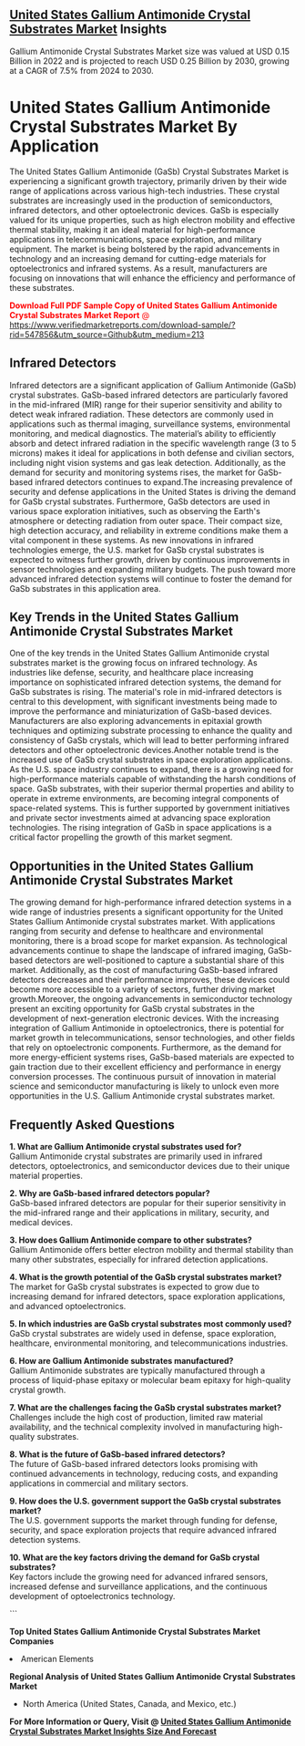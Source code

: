 <h2><a href="https://www.verifiedmarketreports.com/download-sample/?rid=547856&amp;utm_source=Github&amp;utm_medium=213" target="_blank">United States Gallium Antimonide Crystal Substrates Market</a> Insights</h2><p>Gallium Antimonide Crystal Substrates Market size was valued at USD 0.15 Billion in 2022 and is projected to reach USD 0.25 Billion by 2030, growing at a CAGR of 7.5% from 2024 to 2030.</p><p><h1>United States Gallium Antimonide Crystal Substrates Market By Application</h1><p>The United States Gallium Antimonide (GaSb) Crystal Substrates Market is experiencing a significant growth trajectory, primarily driven by their wide range of applications across various high-tech industries. These crystal substrates are increasingly used in the production of semiconductors, infrared detectors, and other optoelectronic devices. GaSb is especially valued for its unique properties, such as high electron mobility and effective thermal stability, making it an ideal material for high-performance applications in telecommunications, space exploration, and military equipment. The market is being bolstered by the rapid advancements in technology and an increasing demand for cutting-edge materials for optoelectronics and infrared systems. As a result, manufacturers are focusing on innovations that will enhance the efficiency and performance of these substrates. <p><span class=""><span style="color: #ff0000;"><strong>Download Full PDF Sample Copy of United States Gallium Antimonide Crystal Substrates Market Report</strong> @ </span><a href="https://www.verifiedmarketreports.com/download-sample/?rid=547856&amp;utm_source=Github&amp;utm_medium=213" target="_blank">https://www.verifiedmarketreports.com/download-sample/?rid=547856&amp;utm_source=Github&amp;utm_medium=213</a></span></p></p><h2>Infrared Detectors</h2><p>Infrared detectors are a significant application of Gallium Antimonide (GaSb) crystal substrates. GaSb-based infrared detectors are particularly favored in the mid-infrared (MIR) range for their superior sensitivity and ability to detect weak infrared radiation. These detectors are commonly used in applications such as thermal imaging, surveillance systems, environmental monitoring, and medical diagnostics. The material’s ability to efficiently absorb and detect infrared radiation in the specific wavelength range (3 to 5 microns) makes it ideal for applications in both defense and civilian sectors, including night vision systems and gas leak detection. Additionally, as the demand for security and monitoring systems rises, the market for GaSb-based infrared detectors continues to expand.The increasing prevalence of security and defense applications in the United States is driving the demand for GaSb crystal substrates. Furthermore, GaSb detectors are used in various space exploration initiatives, such as observing the Earth's atmosphere or detecting radiation from outer space. Their compact size, high detection accuracy, and reliability in extreme conditions make them a vital component in these systems. As new innovations in infrared technologies emerge, the U.S. market for GaSb crystal substrates is expected to witness further growth, driven by continuous improvements in sensor technologies and expanding military budgets. The push toward more advanced infrared detection systems will continue to foster the demand for GaSb substrates in this application area.<h2>Key Trends in the United States Gallium Antimonide Crystal Substrates Market</h2><p>One of the key trends in the United States Gallium Antimonide crystal substrates market is the growing focus on infrared technology. As industries like defense, security, and healthcare place increasing importance on sophisticated infrared detection systems, the demand for GaSb substrates is rising. The material's role in mid-infrared detectors is central to this development, with significant investments being made to improve the performance and miniaturization of GaSb-based devices. Manufacturers are also exploring advancements in epitaxial growth techniques and optimizing substrate processing to enhance the quality and consistency of GaSb crystals, which will lead to better performing infrared detectors and other optoelectronic devices.Another notable trend is the increased use of GaSb crystal substrates in space exploration applications. As the U.S. space industry continues to expand, there is a growing need for high-performance materials capable of withstanding the harsh conditions of space. GaSb substrates, with their superior thermal properties and ability to operate in extreme environments, are becoming integral components of space-related systems. This is further supported by government initiatives and private sector investments aimed at advancing space exploration technologies. The rising integration of GaSb in space applications is a critical factor propelling the growth of this market segment.<h2>Opportunities in the United States Gallium Antimonide Crystal Substrates Market</h2><p>The growing demand for high-performance infrared detection systems in a wide range of industries presents a significant opportunity for the United States Gallium Antimonide crystal substrates market. With applications ranging from security and defense to healthcare and environmental monitoring, there is a broad scope for market expansion. As technological advancements continue to shape the landscape of infrared imaging, GaSb-based detectors are well-positioned to capture a substantial share of this market. Additionally, as the cost of manufacturing GaSb-based infrared detectors decreases and their performance improves, these devices could become more accessible to a variety of sectors, further driving market growth.Moreover, the ongoing advancements in semiconductor technology present an exciting opportunity for GaSb crystal substrates in the development of next-generation electronic devices. With the increasing integration of Gallium Antimonide in optoelectronics, there is potential for market growth in telecommunications, sensor technologies, and other fields that rely on optoelectronic components. Furthermore, as the demand for more energy-efficient systems rises, GaSb-based materials are expected to gain traction due to their excellent efficiency and performance in energy conversion processes. The continuous pursuit of innovation in material science and semiconductor manufacturing is likely to unlock even more opportunities in the U.S. Gallium Antimonide crystal substrates market.<h2>Frequently Asked Questions</h2><p><b>1. What are Gallium Antimonide crystal substrates used for?</b><br>Gallium Antimonide crystal substrates are primarily used in infrared detectors, optoelectronics, and semiconductor devices due to their unique material properties.</p><p><b>2. Why are GaSb-based infrared detectors popular?</b><br>GaSb-based infrared detectors are popular for their superior sensitivity in the mid-infrared range and their applications in military, security, and medical devices.</p><p><b>3. How does Gallium Antimonide compare to other substrates?</b><br>Gallium Antimonide offers better electron mobility and thermal stability than many other substrates, especially for infrared detection applications.</p><p><b>4. What is the growth potential of the GaSb crystal substrates market?</b><br>The market for GaSb crystal substrates is expected to grow due to increasing demand for infrared detectors, space exploration applications, and advanced optoelectronics.</p><p><b>5. In which industries are GaSb crystal substrates most commonly used?</b><br>GaSb crystal substrates are widely used in defense, space exploration, healthcare, environmental monitoring, and telecommunications industries.</p><p><b>6. How are Gallium Antimonide substrates manufactured?</b><br>Gallium Antimonide substrates are typically manufactured through a process of liquid-phase epitaxy or molecular beam epitaxy for high-quality crystal growth.</p><p><b>7. What are the challenges facing the GaSb crystal substrates market?</b><br>Challenges include the high cost of production, limited raw material availability, and the technical complexity involved in manufacturing high-quality substrates.</p><p><b>8. What is the future of GaSb-based infrared detectors?</b><br>The future of GaSb-based infrared detectors looks promising with continued advancements in technology, reducing costs, and expanding applications in commercial and military sectors.</p><p><b>9. How does the U.S. government support the GaSb crystal substrates market?</b><br>The U.S. government supports the market through funding for defense, security, and space exploration projects that require advanced infrared detection systems.</p><p><b>10. What are the key factors driving the demand for GaSb crystal substrates?</b><br>Key factors include the growing need for advanced infrared sensors, increased defense and surveillance applications, and the continuous development of optoelectronics technology.</p>```</p><p><strong>Top United States Gallium Antimonide Crystal Substrates Market Companies</strong></p><div data-test-id=""><p><li>American Elements</li></p><div><strong>Regional Analysis of&nbsp;United States Gallium Antimonide Crystal Substrates Market</strong></div><ul><li dir="ltr"><p dir="ltr">North America&nbsp;(United States, Canada, and Mexico, etc.)</p></li></ul><p><strong>For More Information or Query, Visit @&nbsp;</strong><strong><a href="https://www.verifiedmarketreports.com/product/gallium-antimonide-crystal-substrates-market/?utm_source=Github&amp;utm_medium=213" target="_blank">United States Gallium Antimonide Crystal Substrates Market Insights Size And Forecast</a></strong></p></div>

